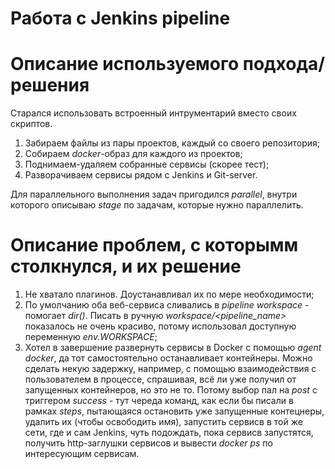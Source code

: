 # Работа с Jenkins pipeline


# Описание используемого подхода/решения

Старался использовать встроенный интрументарий вместо своих скриптов.

1. Забираем файлы из пары проектов, каждый со своего репозитория;
1. Собираем *docker*-образ для каждого из проектов;
1. Поднимаем-удаляем собранные сервисы (скорее тест);
1. Разворачиваем сервисы рядом с Jenkins и Git-server.

Для параллельного выполнения задач пригодился *parallel*, внутри которого описываю *stage* по задачам, которые нужно параллелить.


# Описание проблем, с которымм столкнулся, и их решение

1. Не хватало плагинов. Доустанавливал их по мере необходимости;
1. По умолчанию оба веб-сервиса сливались в *pipeline workspace* - помогает *dir()*. Писать в ручную *workspace/<pipeline_name>* показалось не очень красиво, потому использовал доступную  переменную *env.WORKSPACE*;
1. Хотел в завершение развернуть сервисы в Docker с помощью *agent docker*, да тот самостоятельно останавливает контейнеры. Можно сделать некую задержку, например, с помощью взаимодействия с пользователем в процессе, спрашивая, всё ли уже получил от запущенных контейнеров, но это не то. Потому выбор пал на *post* с триггером *success* - тут череда команд, как если бы писали в рамках *steps*, пытающаяся остановить уже запущенные контецнеры, удалить их (чтобы освободить имя), запустить сервисв в той же сети, где и сам Jenkins, чуть подождать, пока сервисв запустятся, получить http-заглушки сервисов и вывести *docker ps* по интересующим сервисам.
